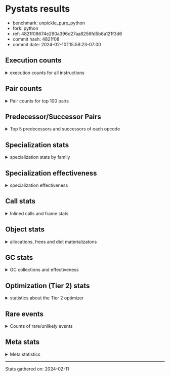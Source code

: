 
# Pystats results

- benchmark: unpickle_pure_python
- fork: python
- ref: 4821f08674e290a396d27aa8256fd5b8a121f3d6
- commit hash: 4821f08
- commit date: 2024-02-10T15:59:23-07:00

## Execution counts

<details>
<summary> execution counts for all instructions </summary>

|Name | Count | Self | Cumulative | Miss ratio | 
|---|---:|---:|---:|---:|
| LOAD_FAST | 584,995,120 | 25.2% | 25.2% |  |
| LOAD_ATTR_INSTANCE_VALUE | 172,424,940 | 7.4% | 32.7% |  |
| LOAD_CONST | 124,461,600 | 5.4% | 38.0% |  |
| STORE_FAST | 110,959,280 | 4.8% | 42.8% |  |
| POP_JUMP_IF_TRUE | 105,155,680 | 4.5% | 47.4% |  |
| POP_JUMP_IF_FALSE | 104,070,400 | 4.5% | 51.9% |  |
| LOAD_GLOBAL_BUILTIN | 98,879,480 | 4.3% | 56.1% |  |
| RESUME_CHECK | 80,146,440 | 3.5% | 59.6% |  |
| TO_BOOL | 77,947,040 | 3.4% | 62.9% |  |
| CALL_LEN | 61,420,540 | 2.6% | 65.6% |  |
| PUSH_NULL | 54,420,480 | 2.3% | 67.9% |  |
| RETURN_VALUE | 52,595,020 | 2.3% | 70.2% |  |
| CALL_METHOD_DESCRIPTOR_FAST | 51,806,300 | 2.2% | 72.4% |  |
| CALL_BOUND_METHOD_EXACT_ARGS | 51,753,080 | 2.2% | 74.7% |  |
| COMPARE_OP_INT | 51,645,620 | 2.2% | 76.9% | 0.0% |
| BINARY_SUBSCR | 51,420,420 | 2.2% | 79.1% |  |
| TO_BOOL_ALWAYS_TRUE | 51,174,000 | 2.2% | 81.3% | 1.1% |
| LOAD_ATTR_METHOD_LAZY_DICT | 51,164,200 | 2.2% | 83.5% |  |
| POP_TOP | 42,776,980 | 1.8% | 85.4% |  |
| LOAD_FAST_LOAD_FAST | 41,918,560 | 1.8% | 87.2% |  |
| JUMP_BACKWARD | 33,508,320 | 1.4% | 88.6% |  |
| BINARY_SUBSCR_DICT | 30,361,600 | 1.3% | 89.9% |  |
| LOAD_GLOBAL_MODULE | 29,750,540 | 1.3% | 91.2% |  |
| CALL_PY_EXACT_ARGS | 28,060,660 | 1.2% | 92.4% | 62.6% |
| RETURN_CONST | 27,399,200 | 1.2% | 93.6% |  |
| TO_BOOL_BOOL | 27,185,780 | 1.2% | 94.8% |  |
| CALL_ISINSTANCE | 26,982,760 | 1.2% | 96.0% |  |
| STORE_SUBSCR_DICT | 16,860,500 | 0.7% | 96.7% |  |
| CALL_BUILTIN_O | 15,621,360 | 0.7% | 97.4% |  |
| BINARY_SUBSCR_LIST_INT | 13,516,900 | 0.6% | 97.9% |  |
| CALL | 10,279,420 | 0.4% | 98.4% |  |
| FOR_ITER_RANGE | 6,965,800 | 0.3% | 98.7% |  |
| BINARY_OP_ADD_INT | 6,758,440 | 0.3% | 99.0% |  |
| STORE_ATTR_INSTANCE_VALUE | 4,662,000 | 0.2% | 99.2% |  |
| NOP | 3,994,720 | 0.2% | 99.3% |  |
| CALL_BUILTIN_FAST | 2,450,120 | 0.1% | 99.5% |  |
| LOAD_ATTR | 2,008,880 | 0.1% | 99.5% |  |
| BINARY_SUBSCR_TUPLE_INT | 1,285,440 | 0.1% | 99.6% |  |
| LOAD_ATTR_METHOD_NO_DICT | 1,133,620 | 0.0% | 99.6% |  |
| BUILD_LIST | 870,480 | 0.0% | 99.7% |  |
| LOAD_ATTR_METHOD_WITH_VALUES | 803,880 | 0.0% | 99.7% |  |
| TO_BOOL_NONE | 779,460 | 0.0% | 99.8% | 72.9% |
| LOAD_ATTR_MODULE | 564,240 | 0.0% | 99.8% |  |
| INTERPRETER_EXIT | 461,140 | 0.0% | 99.8% |  |
| BUILD_MAP | 358,720 | 0.0% | 99.8% |  |
| CALL_LIST_APPEND | 358,380 | 0.0% | 99.8% |  |
| SWAP | 309,520 | 0.0% | 99.8% |  |
| GET_ITER | 259,440 | 0.0% | 99.9% |  |
| CALL_KW | 256,640 | 0.0% | 99.9% |  |
| POP_JUMP_IF_NONE | 221,760 | 0.0% | 99.9% |  |
| CALL_BUILTIN_CLASS | 205,580 | 0.0% | 99.9% |  |
| LOAD_ATTR_NONDESCRIPTOR_WITH_VALUES | 198,240 | 0.0% | 99.9% |  |
| BUILD_TUPLE | 169,600 | 0.0% | 99.9% |  |
| COMPARE_OP | 159,900 | 0.0% | 99.9% |  |
| COPY | 156,160 | 0.0% | 99.9% |  |
| STORE_ATTR | 155,420 | 0.0% | 99.9% |  |
| CHECK_EXC_MATCH | 153,600 | 0.0% | 99.9% |  |
| POP_EXCEPT | 153,600 | 0.0% | 99.9% |  |
| PUSH_EXC_INFO | 153,600 | 0.0% | 99.9% |  |
| DELETE_FAST | 153,600 | 0.0% | 99.9% |  |
| RAISE_VARARGS | 153,600 | 0.0% | 100.0% |  |
| UNPACK_SEQUENCE_TUPLE | 153,580 | 0.0% | 100.0% |  |
| IS_OP | 140,720 | 0.0% | 100.0% |  |
| CALL_TYPE_1 | 121,400 | 0.0% | 100.0% |  |
| FOR_ITER_LIST | 116,020 | 0.0% | 100.0% |  |
| STORE_SUBSCR | 102,920 | 0.0% | 100.0% |  |
| CALL_METHOD_DESCRIPTOR_FAST_WITH_KEYWORDS | 66,040 | 0.0% | 100.0% |  |
| CALL_FUNCTION_EX | 51,440 | 0.0% | 100.0% |  |
| COMPARE_OP_STR | 51,380 | 0.0% | 100.0% |  |
| LOAD_FAST_CHECK | 51,280 | 0.0% | 100.0% |  |
| STORE_SLICE | 51,200 | 0.0% | 100.0% |  |
| CALL_METHOD_DESCRIPTOR_O | 41,480 | 0.0% | 100.0% |  |
| BINARY_OP | 39,940 | 0.0% | 100.0% |  |
| CALL_METHOD_DESCRIPTOR_NOARGS | 25,340 | 0.0% | 100.0% |  |
| CALL_PY_WITH_DEFAULTS | 24,700 | 0.0% | 100.0% |  |
| JUMP_FORWARD | 18,080 | 0.0% | 100.0% |  |
| CONTAINS_OP | 16,000 | 0.0% | 100.0% |  |
| TO_BOOL_INT | 15,740 | 0.0% | 100.0% |  |
| EXTENDED_ARG | 14,800 | 0.0% | 100.0% |  |
| STORE_FAST_STORE_FAST | 10,640 | 0.0% | 100.0% |  |
| FOR_ITER_TUPLE | 10,600 | 0.0% | 100.0% |  |
| UNPACK_SEQUENCE_TWO_TUPLE | 10,600 | 0.0% | 100.0% |  |
| LOAD_GLOBAL | 5,240 | 0.0% | 100.0% |  |
| RESUME | 1,160 | 0.0% | 100.0% |  |
| POP_JUMP_IF_NOT_NONE | 400 | 0.0% | 100.0% |  |
| FOR_ITER | 280 | 0.0% | 100.0% |  |
| LOAD_DEREF | 240 | 0.0% | 100.0% |  |
| EXIT_INIT_CHECK | 220 | 0.0% | 100.0% |  |
| CALL_ALLOC_AND_ENTER_INIT | 220 | 0.0% | 100.0% |  |
| LOAD_ATTR_WITH_HINT | 180 | 0.0% | 100.0% |  |
| UNPACK_SEQUENCE | 120 | 0.0% | 100.0% |  |
| CALL_INTRINSIC_1 | 80 | 0.0% | 100.0% |  |
| COPY_FREE_VARS | 80 | 0.0% | 100.0% |  |
| LIST_EXTEND | 80 | 0.0% | 100.0% |  |
| BINARY_OP_SUBTRACT_FLOAT | 60 | 0.0% | 100.0% |  |


</details>

## Pair counts

<details>
<summary> Pair counts for top 100 pairs </summary>

|Pair | Count | Self | Cumulative | 
|---|---:|---:|---:|
| LOAD_FAST LOAD_ATTR_INSTANCE_VALUE | 172,422,680 | 7.4% | 7.4% |
| POP_JUMP_IF_FALSE LOAD_FAST | 103,163,120 | 4.5% | 11.9% |
| STORE_FAST LOAD_FAST | 99,402,800 | 4.3% | 16.2% |
| LOAD_GLOBAL_BUILTIN LOAD_FAST | 98,277,600 | 4.2% | 20.4% |
| RESUME_CHECK LOAD_FAST | 79,250,820 | 3.4% | 23.8% |
| POP_JUMP_IF_TRUE LOAD_GLOBAL_BUILTIN | 77,942,680 | 3.4% | 27.2% |
| TO_BOOL POP_JUMP_IF_TRUE | 77,926,740 | 3.4% | 30.6% |
| LOAD_FAST TO_BOOL | 77,926,640 | 3.4% | 33.9% |
| LOAD_FAST CALL_LEN | 61,404,560 | 2.6% | 36.6% |
| CALL_BOUND_METHOD_EXACT_ARGS RESUME_CHECK | 51,753,080 | 2.2% | 38.8% |
| COMPARE_OP_INT POP_JUMP_IF_FALSE | 51,466,780 | 2.2% | 41.0% |
| LOAD_FAST RETURN_VALUE | 51,456,400 | 2.2% | 43.2% |
| CALL_METHOD_DESCRIPTOR_FAST STORE_FAST | 51,447,920 | 2.2% | 45.5% |
| LOAD_CONST BINARY_SUBSCR | 51,404,960 | 2.2% | 47.7% |
| TO_BOOL_ALWAYS_TRUE POP_JUMP_IF_FALSE | 51,163,300 | 2.2% | 49.9% |
| LOAD_ATTR_INSTANCE_VALUE TO_BOOL_ALWAYS_TRUE | 51,163,220 | 2.2% | 52.1% |
| LOAD_ATTR_INSTANCE_VALUE LOAD_ATTR_METHOD_LAZY_DICT | 51,139,160 | 2.2% | 54.3% |
| LOAD_ATTR_METHOD_LAZY_DICT LOAD_FAST | 51,139,000 | 2.2% | 56.5% |
| LOAD_FAST CALL_METHOD_DESCRIPTOR_FAST | 51,116,400 | 2.2% | 58.7% |
| CALL_LEN LOAD_FAST | 51,097,800 | 2.2% | 60.9% |
| LOAD_FAST COMPARE_OP_INT | 51,097,560 | 2.2% | 63.1% |
| LOAD_CONST CALL_BOUND_METHOD_EXACT_ARGS | 42,137,240 | 1.8% | 64.9% |
| LOAD_FAST_LOAD_FAST LOAD_CONST | 33,740,800 | 1.5% | 66.4% |
| CALL_PY_EXACT_ARGS RESUME_CHECK | 27,728,580 | 1.2% | 67.6% |
| PUSH_NULL LOAD_FAST | 27,518,880 | 1.2% | 68.8% |
| RETURN_VALUE STORE_FAST | 27,238,800 | 1.2% | 70.0% |
| LOAD_FAST PUSH_NULL | 27,231,760 | 1.2% | 71.1% |
| LOAD_FAST CALL_PY_EXACT_ARGS | 27,140,560 | 1.2% | 72.3% |
| LOAD_FAST LOAD_GLOBAL_MODULE | 27,001,480 | 1.2% | 73.5% |
| TO_BOOL_BOOL POP_JUMP_IF_TRUE | 26,983,500 | 1.2% | 74.6% |
| CALL_ISINSTANCE TO_BOOL_BOOL | 26,982,640 | 1.2% | 75.8% |
| POP_JUMP_IF_TRUE LOAD_FAST_LOAD_FAST | 26,982,400 | 1.2% | 77.0% |
| RETURN_CONST POP_TOP | 26,913,440 | 1.2% | 78.1% |
| PUSH_NULL LOAD_CONST | 26,880,000 | 1.2% | 79.3% |
| LOAD_GLOBAL_MODULE CALL_ISINSTANCE | 26,828,960 | 1.2% | 80.4% |
| BINARY_SUBSCR BINARY_SUBSCR_DICT | 26,828,840 | 1.2% | 81.6% |
| BINARY_SUBSCR_DICT PUSH_NULL | 26,828,780 | 1.2% | 82.7% |
| POP_TOP JUMP_BACKWARD | 26,696,080 | 1.2% | 83.9% |
| JUMP_BACKWARD LOAD_FAST | 26,675,200 | 1.2% | 85.0% |
| LOAD_ATTR_INSTANCE_VALUE LOAD_CONST | 26,143,100 | 1.1% | 86.2% |
| RETURN_VALUE LOAD_CONST | 23,449,600 | 1.0% | 87.2% |
| LOAD_ATTR_INSTANCE_VALUE LOAD_FAST | 18,299,560 | 0.8% | 88.0% |
| POP_TOP RETURN_CONST | 15,761,760 | 0.7% | 88.7% |
| CALL_BUILTIN_O POP_TOP | 15,565,040 | 0.7% | 89.3% |
| BINARY_SUBSCR STORE_FAST | 13,619,240 | 0.6% | 89.9% |
| LOAD_ATTR_INSTANCE_VALUE STORE_FAST | 10,675,120 | 0.5% | 90.4% |
| LOAD_FAST LOAD_GLOBAL_BUILTIN | 10,259,040 | 0.4% | 90.8% |
| BINARY_SUBSCR LOAD_FAST | 10,137,620 | 0.4% | 91.3% |
| STORE_SUBSCR_DICT RETURN_CONST | 10,102,120 | 0.4% | 91.7% |
| CALL_LEN STORE_SUBSCR_DICT | 10,086,360 | 0.4% | 92.1% |
| LOAD_CONST LOAD_CONST | 9,692,320 | 0.4% | 92.5% |
| LOAD_FAST CALL_BOUND_METHOD_EXACT_ARGS | 9,574,280 | 0.4% | 93.0% |
| LOAD_ATTR_INSTANCE_VALUE LOAD_GLOBAL_BUILTIN | 9,487,680 | 0.4% | 93.4% |
| LOAD_CONST CALL | 9,472,800 | 0.4% | 93.8% |
| CALL CALL_BUILTIN_O | 9,472,360 | 0.4% | 94.2% |
| LOAD_FAST_LOAD_FAST LOAD_FAST | 6,912,320 | 0.3% | 94.5% |
| JUMP_BACKWARD FOR_ITER_RANGE | 6,760,920 | 0.3% | 94.8% |
| FOR_ITER_RANGE STORE_FAST | 6,760,920 | 0.3% | 95.1% |
| STORE_FAST LOAD_FAST_LOAD_FAST | 6,758,560 | 0.3% | 95.4% |
| LOAD_FAST BINARY_SUBSCR_LIST_INT | 6,758,480 | 0.3% | 95.6% |
| LOAD_CONST BINARY_OP_ADD_INT | 6,758,400 | 0.3% | 95.9% |
| BINARY_SUBSCR_LIST_INT LOAD_FAST_LOAD_FAST | 6,758,380 | 0.3% | 96.2% |
| STORE_SUBSCR_DICT JUMP_BACKWARD | 6,758,380 | 0.3% | 96.5% |
| BINARY_OP_ADD_INT BINARY_SUBSCR_LIST_INT | 6,758,360 | 0.3% | 96.8% |
| BINARY_SUBSCR_LIST_INT STORE_SUBSCR_DICT | 6,758,360 | 0.3% | 97.1% |
| NOP LOAD_FAST | 3,840,400 | 0.2% | 97.3% |
| STORE_FAST NOP | 3,789,440 | 0.2% | 97.4% |
| LOAD_FAST STORE_ATTR_INSTANCE_VALUE | 3,739,440 | 0.2% | 97.6% |
| LOAD_FAST BINARY_SUBSCR_DICT | 3,532,760 | 0.2% | 97.7% |
| BINARY_SUBSCR_DICT CALL_BUILTIN_O | 3,481,560 | 0.2% | 97.9% |
| LOAD_CONST LOAD_FAST | 2,177,200 | 0.1% | 98.0% |
| STORE_ATTR_INSTANCE_VALUE LOAD_FAST | 2,151,080 | 0.1% | 98.1% |
| LOAD_ATTR LOAD_FAST | 1,691,120 | 0.1% | 98.2% |
| LOAD_GLOBAL_MODULE LOAD_CONST | 1,406,120 | 0.1% | 98.2% |
| RETURN_VALUE CALL_BUILTIN_FAST | 1,382,320 | 0.1% | 98.3% |
| LOAD_ATTR_INSTANCE_VALUE LOAD_ATTR | 1,331,780 | 0.1% | 98.3% |
| LOAD_ATTR_INSTANCE_VALUE LOAD_GLOBAL_MODULE | 1,298,720 | 0.1% | 98.4% |
| LOAD_CONST BINARY_SUBSCR_TUPLE_INT | 1,285,360 | 0.1% | 98.4% |
| CALL_BUILTIN_FAST LOAD_CONST | 1,228,780 | 0.1% | 98.5% |
| BINARY_SUBSCR_TUPLE_INT CALL_BUILTIN_O | 1,228,760 | 0.1% | 98.6% |
| LOAD_ATTR_INSTANCE_VALUE LOAD_ATTR_METHOD_NO_DICT | 996,880 | 0.0% | 98.6% |
| STORE_ATTR_INSTANCE_VALUE RETURN_CONST | 973,800 | 0.0% | 98.6% |
| LOAD_FAST_LOAD_FAST STORE_ATTR_INSTANCE_VALUE | 921,760 | 0.0% | 98.7% |
| LOAD_FAST CALL_BUILTIN_FAST | 791,600 | 0.0% | 98.7% |
| TO_BOOL_NONE POP_JUMP_IF_FALSE | 768,740 | 0.0% | 98.7% |
| LOAD_ATTR_INSTANCE_VALUE TO_BOOL_NONE | 768,660 | 0.0% | 98.8% |
| BUILD_LIST LOAD_FAST | 716,800 | 0.0% | 98.8% |
| BINARY_SUBSCR CALL_BUILTIN_O | 716,760 | 0.0% | 98.8% |
| LOAD_ATTR_METHOD_NO_DICT CALL_METHOD_DESCRIPTOR_FAST | 665,400 | 0.0% | 98.9% |
| LOAD_FAST LOAD_ATTR | 621,680 | 0.0% | 98.9% |
| CALL_BUILTIN_FAST RETURN_VALUE | 614,380 | 0.0% | 98.9% |
| STORE_ATTR_INSTANCE_VALUE LOAD_FAST_LOAD_FAST | 614,320 | 0.0% | 98.9% |
| LOAD_GLOBAL_MODULE LOAD_ATTR_MODULE | 563,760 | 0.0% | 99.0% |
| POP_JUMP_IF_FALSE LOAD_GLOBAL_MODULE | 533,240 | 0.0% | 99.0% |
| LOAD_FAST LOAD_CONST | 516,720 | 0.0% | 99.0% |
| LOAD_ATTR_METHOD_WITH_VALUES CALL_PY_EXACT_ARGS | 512,280 | 0.0% | 99.0% |
| LOAD_FAST CALL | 487,200 | 0.0% | 99.1% |
| LOAD_FAST LOAD_ATTR_METHOD_WITH_VALUES | 471,360 | 0.0% | 99.1% |
| STORE_ATTR_INSTANCE_VALUE LOAD_CONST | 461,180 | 0.0% | 99.1% |
| RETURN_CONST INTERPRETER_EXIT | 461,140 | 0.0% | 99.1% |


</details>

## Predecessor/Successor Pairs

<details>
<summary> Top 5 predecessors and successors of each opcode </summary>

### STORE_SLICE

<details>
<summary> Successors and predecessors for STORE_SLICE </summary>

|Predecessors | Count | Percentage | 
|---|---:|---:|
| LOAD_CONST | 51,200 | 100.0% |

|Successors | Count | Percentage | 
|---|---:|---:|
| RETURN_CONST | 51,200 | 100.0% |


</details>

### CACHE

<details>
<summary> Successors and predecessors for CACHE </summary>

|Successors | Count | Percentage | 
|---|---:|---:|
| RESUME_CHECK | 461,020 | 100.0% |
| RESUME | 120 | 0.0% |


</details>

### BINARY_SUBSCR

<details>
<summary> Successors and predecessors for BINARY_SUBSCR </summary>

|Predecessors | Count | Percentage | 
|---|---:|---:|
| LOAD_CONST | 51,404,960 | 100.0% |
| BINARY_SUBSCR | 15,220 | 0.0% |
| LOAD_FAST | 200 | 0.0% |
| BINARY_OP | 20 | 0.0% |
| BINARY_OP_ADD_INT | 20 | 0.0% |

|Successors | Count | Percentage | 
|---|---:|---:|
| BINARY_SUBSCR_DICT | 26,828,840 | 52.2% |
| STORE_FAST | 13,619,240 | 26.5% |
| LOAD_FAST | 10,137,620 | 19.7% |
| CALL_BUILTIN_O | 716,760 | 1.4% |
| BUILD_TUPLE | 102,400 | 0.2% |


</details>

### CHECK_EXC_MATCH

<details>
<summary> Successors and predecessors for CHECK_EXC_MATCH </summary>

|Predecessors | Count | Percentage | 
|---|---:|---:|
| LOAD_GLOBAL_MODULE | 153,580 | 100.0% |
| LOAD_GLOBAL | 20 | 0.0% |

|Successors | Count | Percentage | 
|---|---:|---:|
| POP_JUMP_IF_FALSE | 153,600 | 100.0% |


</details>

### EXIT_INIT_CHECK

<details>
<summary> Successors and predecessors for EXIT_INIT_CHECK </summary>

|Predecessors | Count | Percentage | 
|---|---:|---:|
| RETURN_CONST | 220 | 100.0% |

|Successors | Count | Percentage | 
|---|---:|---:|
| RETURN_VALUE | 220 | 100.0% |


</details>

### GET_ITER

<details>
<summary> Successors and predecessors for GET_ITER </summary>

|Predecessors | Count | Percentage | 
|---|---:|---:|
| CALL_BUILTIN_CLASS | 204,780 | 78.9% |
| CALL_METHOD_DESCRIPTOR_FAST_WITH_KEYWORDS | 51,260 | 19.8% |
| LOAD_FAST | 3,360 | 1.3% |
| CALL | 40 | 0.0% |

|Successors | Count | Percentage | 
|---|---:|---:|
| FOR_ITER_RANGE | 204,840 | 79.0% |
| FOR_ITER_LIST | 51,780 | 20.0% |
| FOR_ITER_TUPLE | 2,680 | 1.0% |
| FOR_ITER | 140 | 0.1% |


</details>

### INTERPRETER_EXIT

<details>
<summary> Successors and predecessors for INTERPRETER_EXIT </summary>

|Predecessors | Count | Percentage | 
|---|---:|---:|
| RETURN_CONST | 461,140 | 100.0% |


</details>

### NOP

<details>
<summary> Successors and predecessors for NOP </summary>

|Predecessors | Count | Percentage | 
|---|---:|---:|
| STORE_FAST | 3,789,440 | 94.9% |
| NOP | 153,600 | 3.8% |
| POP_JUMP_IF_FALSE | 51,360 | 1.3% |
| STORE_ATTR_INSTANCE_VALUE | 220 | 0.0% |
| POP_TOP | 80 | 0.0% |

|Successors | Count | Percentage | 
|---|---:|---:|
| LOAD_FAST | 3,840,400 | 96.1% |
| NOP | 153,600 | 3.8% |
| LOAD_GLOBAL_BUILTIN | 520 | 0.0% |
| LOAD_GLOBAL | 120 | 0.0% |
| LOAD_DEREF | 80 | 0.0% |


</details>

### POP_EXCEPT

<details>
<summary> Successors and predecessors for POP_EXCEPT </summary>

|Predecessors | Count | Percentage | 
|---|---:|---:|
| SWAP | 153,600 | 100.0% |

|Successors | Count | Percentage | 
|---|---:|---:|
| LOAD_CONST | 153,600 | 100.0% |


</details>

### POP_TOP

<details>
<summary> Successors and predecessors for POP_TOP </summary>

|Predecessors | Count | Percentage | 
|---|---:|---:|
| RETURN_CONST | 26,913,440 | 62.9% |
| CALL_BUILTIN_O | 15,565,040 | 36.4% |
| RETURN_VALUE | 195,360 | 0.5% |
| CALL_KW | 51,280 | 0.1% |
| CALL_BUILTIN_FAST | 51,180 | 0.1% |

|Successors | Count | Percentage | 
|---|---:|---:|
| JUMP_BACKWARD | 26,696,080 | 62.4% |
| RETURN_CONST | 15,761,760 | 36.8% |
| LOAD_FAST | 286,640 | 0.7% |
| LOAD_FAST_LOAD_FAST | 15,760 | 0.0% |
| EXTENDED_ARG | 14,800 | 0.0% |


</details>

### PUSH_EXC_INFO

<details>
<summary> Successors and predecessors for PUSH_EXC_INFO </summary>

|Predecessors | Count | Percentage | 
|---|---:|---:|
| RAISE_VARARGS | 153,600 | 100.0% |

|Successors | Count | Percentage | 
|---|---:|---:|
| LOAD_GLOBAL_MODULE | 153,560 | 100.0% |
| LOAD_GLOBAL | 40 | 0.0% |


</details>

### PUSH_NULL

<details>
<summary> Successors and predecessors for PUSH_NULL </summary>

|Predecessors | Count | Percentage | 
|---|---:|---:|
| LOAD_FAST | 27,231,760 | 50.0% |
| BINARY_SUBSCR_DICT | 26,828,780 | 49.3% |
| LOAD_ATTR_MODULE | 359,360 | 0.7% |
| LOAD_ATTR | 400 | 0.0% |
| LOAD_DEREF | 160 | 0.0% |

|Successors | Count | Percentage | 
|---|---:|---:|
| LOAD_FAST | 27,518,880 | 50.6% |
| LOAD_CONST | 26,880,000 | 49.4% |
| LOAD_FAST_LOAD_FAST | 18,880 | 0.0% |
| LOAD_GLOBAL_MODULE | 1,360 | 0.0% |
| CALL | 960 | 0.0% |


</details>

### RETURN_VALUE

<details>
<summary> Successors and predecessors for RETURN_VALUE </summary>

|Predecessors | Count | Percentage | 
|---|---:|---:|
| LOAD_FAST | 51,456,400 | 97.8% |
| CALL_BUILTIN_FAST | 614,380 | 1.2% |
| RETURN_VALUE | 153,680 | 0.3% |
| DELETE_FAST | 153,600 | 0.3% |
| BUILD_TUPLE | 51,280 | 0.1% |

|Successors | Count | Percentage | 
|---|---:|---:|
| STORE_FAST | 27,238,800 | 51.8% |
| LOAD_CONST | 23,449,600 | 44.6% |
| CALL_BUILTIN_FAST | 1,382,320 | 2.6% |
| POP_TOP | 195,360 | 0.4% |
| RETURN_VALUE | 153,680 | 0.3% |


</details>

### STORE_SUBSCR

<details>
<summary> Successors and predecessors for STORE_SUBSCR </summary>

|Predecessors | Count | Percentage | 
|---|---:|---:|
| LOAD_CONST | 102,400 | 99.5% |
| STORE_SUBSCR | 400 | 0.4% |
| CALL | 40 | 0.0% |
| BINARY_SUBSCR | 20 | 0.0% |
| BINARY_SUBSCR_LIST_INT | 20 | 0.0% |

|Successors | Count | Percentage | 
|---|---:|---:|
| RETURN_CONST | 102,440 | 99.5% |
| STORE_SUBSCR | 400 | 0.4% |
| STORE_SUBSCR_DICT | 60 | 0.1% |
| JUMP_BACKWARD | 20 | 0.0% |


</details>

### TO_BOOL

<details>
<summary> Successors and predecessors for TO_BOOL </summary>

|Predecessors | Count | Percentage | 
|---|---:|---:|
| LOAD_FAST | 77,926,640 | 100.0% |
| TO_BOOL | 19,440 | 0.0% |
| LOAD_ATTR | 260 | 0.0% |
| LOAD_ATTR_INSTANCE_VALUE | 260 | 0.0% |
| CALL | 200 | 0.0% |

|Successors | Count | Percentage | 
|---|---:|---:|
| POP_JUMP_IF_TRUE | 77,926,740 | 100.0% |
| TO_BOOL | 19,440 | 0.0% |
| TO_BOOL_BOOL | 380 | 0.0% |
| POP_JUMP_IF_FALSE | 340 | 0.0% |
| TO_BOOL_ALWAYS_TRUE | 60 | 0.0% |


</details>

### BINARY_OP

<details>
<summary> Successors and predecessors for BINARY_OP </summary>

|Predecessors | Count | Percentage | 
|---|---:|---:|
| CALL_BUILTIN_FAST | 23,760 | 59.5% |
| LOAD_FAST | 15,000 | 37.6% |
| BINARY_OP | 860 | 2.2% |
| CALL | 160 | 0.4% |
| LOAD_CONST | 160 | 0.4% |

|Successors | Count | Percentage | 
|---|---:|---:|
| CALL_BOUND_METHOD_EXACT_ARGS | 18,000 | 45.1% |
| LOAD_FAST | 14,960 | 37.5% |
| RETURN_VALUE | 5,460 | 13.7% |
| BINARY_OP | 860 | 2.2% |
| CALL | 280 | 0.7% |


</details>

### BUILD_LIST

<details>
<summary> Successors and predecessors for BUILD_LIST </summary>

|Predecessors | Count | Percentage | 
|---|---:|---:|
| CALL_LIST_APPEND | 358,380 | 41.2% |
| STORE_ATTR_INSTANCE_VALUE | 307,160 | 35.3% |
| LOAD_ATTR_INSTANCE_VALUE | 153,580 | 17.6% |
| BUILD_TUPLE | 51,200 | 5.9% |
| LOAD_FAST | 80 | 0.0% |

|Successors | Count | Percentage | 
|---|---:|---:|
| LOAD_FAST | 716,800 | 82.3% |
| CALL_BUILTIN_O | 153,560 | 17.6% |
| LOAD_DEREF | 80 | 0.0% |
| CALL | 40 | 0.0% |


</details>

### BUILD_MAP

<details>
<summary> Successors and predecessors for BUILD_MAP </summary>

|Predecessors | Count | Percentage | 
|---|---:|---:|
| LOAD_ATTR_INSTANCE_VALUE | 204,780 | 57.1% |
| STORE_ATTR_INSTANCE_VALUE | 153,800 | 42.9% |
| LOAD_FAST | 80 | 0.0% |
| STORE_ATTR | 40 | 0.0% |
| LOAD_ATTR | 20 | 0.0% |

|Successors | Count | Percentage | 
|---|---:|---:|
| CALL_BUILTIN_O | 204,760 | 57.1% |
| LOAD_FAST | 153,840 | 42.9% |
| CALL_FUNCTION_EX | 80 | 0.0% |
| CALL | 40 | 0.0% |


</details>

### BUILD_TUPLE

<details>
<summary> Successors and predecessors for BUILD_TUPLE </summary>

|Predecessors | Count | Percentage | 
|---|---:|---:|
| BINARY_SUBSCR | 102,400 | 60.4% |
| LOAD_FAST_CHECK | 51,280 | 30.2% |
| LOAD_FAST_LOAD_FAST | 15,840 | 9.3% |
| LOAD_FAST | 80 | 0.0% |

|Successors | Count | Percentage | 
|---|---:|---:|
| LOAD_FAST | 66,960 | 39.5% |
| RETURN_VALUE | 51,280 | 30.2% |
| BUILD_LIST | 51,200 | 30.2% |
| STORE_FAST | 80 | 0.0% |
| CALL | 40 | 0.0% |


</details>

### CALL

<details>
<summary> Successors and predecessors for CALL </summary>

|Predecessors | Count | Percentage | 
|---|---:|---:|
| LOAD_CONST | 9,472,800 | 92.2% |
| LOAD_FAST | 487,200 | 4.7% |
| LOAD_ATTR_INSTANCE_VALUE | 153,680 | 1.5% |
| CALL_BUILTIN_FAST | 153,580 | 1.5% |
| CALL | 7,380 | 0.1% |

|Successors | Count | Percentage | 
|---|---:|---:|
| CALL_BUILTIN_O | 9,472,360 | 92.1% |
| LOAD_FAST | 307,940 | 3.0% |
| RESUME_CHECK | 178,480 | 1.7% |
| STORE_FAST | 154,800 | 1.5% |
| RAISE_VARARGS | 153,600 | 1.5% |


</details>

### CALL_FUNCTION_EX

<details>
<summary> Successors and predecessors for CALL_FUNCTION_EX </summary>

|Predecessors | Count | Percentage | 
|---|---:|---:|
| LOAD_FAST | 51,280 | 99.7% |
| BUILD_MAP | 80 | 0.2% |
| CALL_INTRINSIC_1 | 80 | 0.2% |

|Successors | Count | Percentage | 
|---|---:|---:|
| LOAD_FAST | 51,200 | 99.5% |
| POP_TOP | 80 | 0.2% |
| COPY_FREE_VARS | 80 | 0.2% |
| RESUME_CHECK | 60 | 0.1% |
| RESUME | 20 | 0.0% |


</details>

### CALL_INTRINSIC_1

<details>
<summary> Successors and predecessors for CALL_INTRINSIC_1 </summary>

|Predecessors | Count | Percentage | 
|---|---:|---:|
| LIST_EXTEND | 80 | 100.0% |

|Successors | Count | Percentage | 
|---|---:|---:|
| CALL_FUNCTION_EX | 80 | 100.0% |


</details>

### CALL_KW

<details>
<summary> Successors and predecessors for CALL_KW </summary>

|Predecessors | Count | Percentage | 
|---|---:|---:|
| LOAD_CONST | 256,640 | 100.0% |

|Successors | Count | Percentage | 
|---|---:|---:|
| LOAD_ATTR_METHOD_WITH_VALUES | 153,760 | 59.9% |
| POP_TOP | 51,280 | 20.0% |
| RETURN_VALUE | 51,200 | 20.0% |
| RESUME_CHECK | 240 | 0.1% |
| LOAD_ATTR | 80 | 0.0% |


</details>

### COMPARE_OP

<details>
<summary> Successors and predecessors for COMPARE_OP </summary>

|Predecessors | Count | Percentage | 
|---|---:|---:|
| LOAD_ATTR_MODULE | 153,580 | 96.0% |
| LOAD_CONST | 3,440 | 2.2% |
| COPY | 2,120 | 1.3% |
| COMPARE_OP | 460 | 0.3% |
| LOAD_ATTR | 100 | 0.1% |

|Successors | Count | Percentage | 
|---|---:|---:|
| POP_JUMP_IF_FALSE | 158,480 | 99.1% |
| COMPARE_OP_INT | 780 | 0.5% |
| COMPARE_OP | 460 | 0.3% |
| POP_JUMP_IF_TRUE | 80 | 0.1% |
| COMPARE_OP_STR | 60 | 0.0% |


</details>

### CONTAINS_OP

<details>
<summary> Successors and predecessors for CONTAINS_OP </summary>

|Predecessors | Count | Percentage | 
|---|---:|---:|
| LOAD_ATTR_INSTANCE_VALUE | 15,800 | 98.8% |
| LOAD_FAST | 160 | 1.0% |
| LOAD_ATTR | 40 | 0.2% |

|Successors | Count | Percentage | 
|---|---:|---:|
| POP_JUMP_IF_TRUE | 15,760 | 98.5% |
| POP_JUMP_IF_FALSE | 240 | 1.5% |


</details>

### COPY

<details>
<summary> Successors and predecessors for COPY </summary>

|Predecessors | Count | Percentage | 
|---|---:|---:|
| SWAP | 155,920 | 99.8% |
| LOAD_FAST | 240 | 0.2% |

|Successors | Count | Percentage | 
|---|---:|---:|
| COMPARE_OP_INT | 153,800 | 98.5% |
| COMPARE_OP | 2,120 | 1.4% |
| TO_BOOL_BOOL | 200 | 0.1% |
| TO_BOOL | 40 | 0.0% |


</details>

### COPY_FREE_VARS

<details>
<summary> Successors and predecessors for COPY_FREE_VARS </summary>

|Predecessors | Count | Percentage | 
|---|---:|---:|
| CALL_FUNCTION_EX | 80 | 100.0% |

|Successors | Count | Percentage | 
|---|---:|---:|
| RESUME_CHECK | 60 | 75.0% |
| RESUME | 20 | 25.0% |


</details>

### DELETE_FAST

<details>
<summary> Successors and predecessors for DELETE_FAST </summary>

|Predecessors | Count | Percentage | 
|---|---:|---:|
| STORE_FAST | 153,600 | 100.0% |

|Successors | Count | Percentage | 
|---|---:|---:|
| RETURN_VALUE | 153,600 | 100.0% |


</details>

### EXTENDED_ARG

<details>
<summary> Successors and predecessors for EXTENDED_ARG </summary>

|Predecessors | Count | Percentage | 
|---|---:|---:|
| POP_TOP | 14,800 | 100.0% |

|Successors | Count | Percentage | 
|---|---:|---:|
| JUMP_FORWARD | 14,800 | 100.0% |


</details>

### FOR_ITER

<details>
<summary> Successors and predecessors for FOR_ITER </summary>

|Predecessors | Count | Percentage | 
|---|---:|---:|
| GET_ITER | 140 | 50.0% |
| JUMP_BACKWARD | 140 | 50.0% |

|Successors | Count | Percentage | 
|---|---:|---:|
| STORE_FAST | 120 | 42.9% |
| FOR_ITER_LIST | 60 | 21.4% |
| FOR_ITER_RANGE | 40 | 14.3% |
| FOR_ITER_TUPLE | 40 | 14.3% |
| UNPACK_SEQUENCE | 20 | 7.1% |


</details>

### IS_OP

<details>
<summary> Successors and predecessors for IS_OP </summary>

|Predecessors | Count | Percentage | 
|---|---:|---:|
| LOAD_GLOBAL_BUILTIN | 121,220 | 86.1% |
| LOAD_GLOBAL_MODULE | 18,980 | 13.5% |
| CALL_TYPE_1 | 180 | 0.1% |
| LOAD_FAST_LOAD_FAST | 160 | 0.1% |
| LOAD_GLOBAL | 120 | 0.1% |

|Successors | Count | Percentage | 
|---|---:|---:|
| POP_JUMP_IF_FALSE | 89,520 | 63.6% |
| POP_JUMP_IF_TRUE | 51,200 | 36.4% |


</details>

### JUMP_BACKWARD

<details>
<summary> Successors and predecessors for JUMP_BACKWARD </summary>

|Predecessors | Count | Percentage | 
|---|---:|---:|
| POP_TOP | 26,696,080 | 79.7% |
| STORE_SUBSCR_DICT | 6,758,380 | 20.2% |
| STORE_FAST | 51,280 | 0.2% |
| FOR_ITER_TUPLE | 2,560 | 0.0% |
| STORE_SUBSCR | 20 | 0.0% |

|Successors | Count | Percentage | 
|---|---:|---:|
| LOAD_FAST | 26,675,200 | 79.6% |
| FOR_ITER_RANGE | 6,760,920 | 20.2% |
| FOR_ITER_LIST | 64,180 | 0.2% |
| FOR_ITER_TUPLE | 7,880 | 0.0% |
| FOR_ITER | 140 | 0.0% |


</details>

### JUMP_FORWARD

<details>
<summary> Successors and predecessors for JUMP_FORWARD </summary>

|Predecessors | Count | Percentage | 
|---|---:|---:|
| EXTENDED_ARG | 14,800 | 81.9% |
| POP_JUMP_IF_FALSE | 1,920 | 10.6% |
| POP_TOP | 1,280 | 7.1% |
| STORE_FAST | 80 | 0.4% |

|Successors | Count | Percentage | 
|---|---:|---:|
| LOAD_FAST | 17,440 | 96.5% |
| LOAD_FAST_LOAD_FAST | 560 | 3.1% |
| LOAD_GLOBAL | 40 | 0.2% |
| LOAD_GLOBAL_BUILTIN | 40 | 0.2% |


</details>

### LIST_EXTEND

<details>
<summary> Successors and predecessors for LIST_EXTEND </summary>

|Predecessors | Count | Percentage | 
|---|---:|---:|
| LOAD_DEREF | 80 | 100.0% |

|Successors | Count | Percentage | 
|---|---:|---:|
| CALL_INTRINSIC_1 | 80 | 100.0% |


</details>

### LOAD_ATTR

<details>
<summary> Successors and predecessors for LOAD_ATTR </summary>

|Predecessors | Count | Percentage | 
|---|---:|---:|
| LOAD_ATTR_INSTANCE_VALUE | 1,331,780 | 66.3% |
| LOAD_FAST | 621,680 | 30.9% |
| LOAD_GLOBAL_BUILTIN | 51,180 | 2.5% |
| LOAD_ATTR | 3,360 | 0.2% |
| LOAD_GLOBAL_MODULE | 300 | 0.0% |

|Successors | Count | Percentage | 
|---|---:|---:|
| LOAD_FAST | 1,691,120 | 84.2% |
| STORE_FAST | 154,680 | 7.7% |
| SWAP | 153,600 | 7.6% |
| LOAD_ATTR | 3,360 | 0.2% |
| LOAD_ATTR_INSTANCE_VALUE | 2,260 | 0.1% |


</details>

### LOAD_CONST

<details>
<summary> Successors and predecessors for LOAD_CONST </summary>

|Predecessors | Count | Percentage | 
|---|---:|---:|
| LOAD_FAST_LOAD_FAST | 33,740,800 | 27.1% |
| PUSH_NULL | 26,880,000 | 21.6% |
| LOAD_ATTR_INSTANCE_VALUE | 26,143,100 | 21.0% |
| RETURN_VALUE | 23,449,600 | 18.8% |
| LOAD_CONST | 9,692,320 | 7.8% |

|Successors | Count | Percentage | 
|---|---:|---:|
| BINARY_SUBSCR | 51,404,960 | 41.3% |
| CALL_BOUND_METHOD_EXACT_ARGS | 42,137,240 | 33.9% |
| LOAD_CONST | 9,692,320 | 7.8% |
| CALL | 9,472,800 | 7.6% |
| BINARY_OP_ADD_INT | 6,758,400 | 5.4% |


</details>

### LOAD_DEREF

<details>
<summary> Successors and predecessors for LOAD_DEREF </summary>

|Predecessors | Count | Percentage | 
|---|---:|---:|
| NOP | 80 | 33.3% |
| BUILD_LIST | 80 | 33.3% |
| RESUME_CHECK | 60 | 25.0% |
| RESUME | 20 | 8.3% |

|Successors | Count | Percentage | 
|---|---:|---:|
| PUSH_NULL | 160 | 66.7% |
| LIST_EXTEND | 80 | 33.3% |


</details>

### LOAD_FAST

<details>
<summary> Successors and predecessors for LOAD_FAST </summary>

|Predecessors | Count | Percentage | 
|---|---:|---:|
| POP_JUMP_IF_FALSE | 103,163,120 | 17.6% |
| STORE_FAST | 99,402,800 | 17.0% |
| LOAD_GLOBAL_BUILTIN | 98,277,600 | 16.8% |
| RESUME_CHECK | 79,250,820 | 13.5% |
| LOAD_ATTR_METHOD_LAZY_DICT | 51,139,000 | 8.7% |

|Successors | Count | Percentage | 
|---|---:|---:|
| LOAD_ATTR_INSTANCE_VALUE | 172,422,680 | 29.5% |
| TO_BOOL | 77,926,640 | 13.3% |
| CALL_LEN | 61,404,560 | 10.5% |
| RETURN_VALUE | 51,456,400 | 8.8% |
| CALL_METHOD_DESCRIPTOR_FAST | 51,116,400 | 8.7% |


</details>

### LOAD_FAST_CHECK

<details>
<summary> Successors and predecessors for LOAD_FAST_CHECK </summary>

|Predecessors | Count | Percentage | 
|---|---:|---:|
| LOAD_FAST | 51,280 | 100.0% |

|Successors | Count | Percentage | 
|---|---:|---:|
| BUILD_TUPLE | 51,280 | 100.0% |


</details>

### LOAD_FAST_LOAD_FAST

<details>
<summary> Successors and predecessors for LOAD_FAST_LOAD_FAST </summary>

|Predecessors | Count | Percentage | 
|---|---:|---:|
| POP_JUMP_IF_TRUE | 26,982,400 | 64.4% |
| STORE_FAST | 6,758,560 | 16.1% |
| BINARY_SUBSCR_LIST_INT | 6,758,380 | 16.1% |
| STORE_ATTR_INSTANCE_VALUE | 614,320 | 1.5% |
| RESUME_CHECK | 307,380 | 0.7% |

|Successors | Count | Percentage | 
|---|---:|---:|
| LOAD_CONST | 33,740,800 | 80.5% |
| LOAD_FAST | 6,912,320 | 16.5% |
| STORE_ATTR_INSTANCE_VALUE | 921,760 | 2.2% |
| STORE_ATTR | 153,920 | 0.4% |
| CALL_BUILTIN_FAST | 102,400 | 0.2% |


</details>

### LOAD_GLOBAL

<details>
<summary> Successors and predecessors for LOAD_GLOBAL </summary>

|Predecessors | Count | Percentage | 
|---|---:|---:|
| LOAD_FAST | 680 | 13.0% |
| STORE_FAST | 680 | 13.0% |
| POP_JUMP_IF_FALSE | 640 | 12.2% |
| PUSH_NULL | 400 | 7.6% |
| POP_JUMP_IF_TRUE | 400 | 7.6% |

|Successors | Count | Percentage | 
|---|---:|---:|
| LOAD_GLOBAL_MODULE | 1,380 | 26.3% |
| LOAD_GLOBAL_BUILTIN | 1,240 | 23.7% |
| LOAD_FAST | 1,060 | 20.2% |
| CALL | 420 | 8.0% |
| LOAD_ATTR | 280 | 5.3% |


</details>

### POP_JUMP_IF_FALSE

<details>
<summary> Successors and predecessors for POP_JUMP_IF_FALSE </summary>

|Predecessors | Count | Percentage | 
|---|---:|---:|
| COMPARE_OP_INT | 51,466,780 | 49.5% |
| TO_BOOL_ALWAYS_TRUE | 51,163,300 | 49.2% |
| TO_BOOL_NONE | 768,740 | 0.7% |
| TO_BOOL_BOOL | 202,280 | 0.2% |
| COMPARE_OP | 158,480 | 0.2% |

|Successors | Count | Percentage | 
|---|---:|---:|
| LOAD_FAST | 103,163,120 | 99.1% |
| LOAD_GLOBAL_MODULE | 533,240 | 0.5% |
| STORE_FAST | 153,600 | 0.1% |
| LOAD_GLOBAL_BUILTIN | 137,080 | 0.1% |
| NOP | 51,360 | 0.0% |


</details>

### POP_JUMP_IF_NONE

<details>
<summary> Successors and predecessors for POP_JUMP_IF_NONE </summary>

|Predecessors | Count | Percentage | 
|---|---:|---:|
| LOAD_FAST | 221,760 | 100.0% |

|Successors | Count | Percentage | 
|---|---:|---:|
| LOAD_CONST | 153,600 | 69.3% |
| LOAD_FAST | 48,800 | 22.0% |
| LOAD_GLOBAL_BUILTIN | 18,920 | 8.5% |
| LOAD_FAST_LOAD_FAST | 240 | 0.1% |
| LOAD_GLOBAL | 120 | 0.1% |


</details>

### POP_JUMP_IF_NOT_NONE

<details>
<summary> Successors and predecessors for POP_JUMP_IF_NOT_NONE </summary>

|Predecessors | Count | Percentage | 
|---|---:|---:|
| LOAD_FAST | 400 | 100.0% |

|Successors | Count | Percentage | 
|---|---:|---:|
| LOAD_FAST | 240 | 60.0% |
| LOAD_GLOBAL | 80 | 20.0% |
| LOAD_GLOBAL_BUILTIN | 40 | 10.0% |
| LOAD_GLOBAL_MODULE | 40 | 10.0% |


</details>

### POP_JUMP_IF_TRUE

<details>
<summary> Successors and predecessors for POP_JUMP_IF_TRUE </summary>

|Predecessors | Count | Percentage | 
|---|---:|---:|
| TO_BOOL | 77,926,740 | 74.1% |
| TO_BOOL_BOOL | 26,983,500 | 25.7% |
| COMPARE_OP_INT | 178,400 | 0.2% |
| IS_OP | 51,200 | 0.0% |
| CONTAINS_OP | 15,760 | 0.0% |

|Successors | Count | Percentage | 
|---|---:|---:|
| LOAD_GLOBAL_BUILTIN | 77,942,680 | 74.1% |
| LOAD_FAST_LOAD_FAST | 26,982,400 | 25.7% |
| LOAD_GLOBAL_MODULE | 153,560 | 0.1% |
| LOAD_FAST | 76,640 | 0.1% |
| LOAD_GLOBAL | 400 | 0.0% |


</details>

### RAISE_VARARGS

<details>
<summary> Successors and predecessors for RAISE_VARARGS </summary>

|Predecessors | Count | Percentage | 
|---|---:|---:|
| CALL | 153,600 | 100.0% |

|Successors | Count | Percentage | 
|---|---:|---:|
| PUSH_EXC_INFO | 153,600 | 100.0% |


</details>

### RETURN_CONST

<details>
<summary> Successors and predecessors for RETURN_CONST </summary>

|Predecessors | Count | Percentage | 
|---|---:|---:|
| POP_TOP | 15,761,760 | 57.5% |
| STORE_SUBSCR_DICT | 10,102,120 | 36.9% |
| STORE_ATTR_INSTANCE_VALUE | 973,800 | 3.6% |
| FOR_ITER_RANGE | 204,800 | 0.7% |
| STORE_ATTR | 153,800 | 0.6% |

|Successors | Count | Percentage | 
|---|---:|---:|
| POP_TOP | 26,913,440 | 98.2% |
| INTERPRETER_EXIT | 461,140 | 1.7% |
| STORE_FAST | 24,320 | 0.1% |
| EXIT_INIT_CHECK | 220 | 0.0% |
| RETURN_VALUE | 80 | 0.0% |


</details>

### STORE_ATTR

<details>
<summary> Successors and predecessors for STORE_ATTR </summary>

|Predecessors | Count | Percentage | 
|---|---:|---:|
| LOAD_FAST_LOAD_FAST | 153,920 | 99.0% |
| LOAD_FAST | 1,280 | 0.8% |
| STORE_ATTR | 220 | 0.1% |

|Successors | Count | Percentage | 
|---|---:|---:|
| RETURN_CONST | 153,800 | 99.0% |
| STORE_ATTR_INSTANCE_VALUE | 800 | 0.5% |
| LOAD_FAST | 280 | 0.2% |
| STORE_ATTR | 220 | 0.1% |
| LOAD_CONST | 100 | 0.1% |


</details>

### STORE_FAST

<details>
<summary> Successors and predecessors for STORE_FAST </summary>

|Predecessors | Count | Percentage | 
|---|---:|---:|
| CALL_METHOD_DESCRIPTOR_FAST | 51,447,920 | 46.4% |
| RETURN_VALUE | 27,238,800 | 24.5% |
| BINARY_SUBSCR | 13,619,240 | 12.3% |
| LOAD_ATTR_INSTANCE_VALUE | 10,675,120 | 9.6% |
| FOR_ITER_RANGE | 6,760,920 | 6.1% |

|Successors | Count | Percentage | 
|---|---:|---:|
| LOAD_FAST | 99,402,800 | 89.6% |
| LOAD_FAST_LOAD_FAST | 6,758,560 | 6.1% |
| NOP | 3,789,440 | 3.4% |
| LOAD_GLOBAL_BUILTIN | 341,760 | 0.3% |
| LOAD_GLOBAL_MODULE | 307,400 | 0.3% |


</details>

### STORE_FAST_STORE_FAST

<details>
<summary> Successors and predecessors for STORE_FAST_STORE_FAST </summary>

|Predecessors | Count | Percentage | 
|---|---:|---:|
| UNPACK_SEQUENCE_TWO_TUPLE | 10,600 | 99.6% |
| UNPACK_SEQUENCE | 40 | 0.4% |

|Successors | Count | Percentage | 
|---|---:|---:|
| LOAD_FAST | 10,560 | 99.2% |
| LOAD_FAST_LOAD_FAST | 80 | 0.8% |


</details>

### SWAP

<details>
<summary> Successors and predecessors for SWAP </summary>

|Predecessors | Count | Percentage | 
|---|---:|---:|
| LOAD_FAST | 155,920 | 50.4% |
| LOAD_ATTR | 153,600 | 49.6% |

|Successors | Count | Percentage | 
|---|---:|---:|
| COPY | 155,920 | 50.4% |
| POP_EXCEPT | 153,600 | 49.6% |


</details>

### UNPACK_SEQUENCE

<details>
<summary> Successors and predecessors for UNPACK_SEQUENCE </summary>

|Predecessors | Count | Percentage | 
|---|---:|---:|
| RETURN_VALUE | 40 | 33.3% |
| CALL | 20 | 16.7% |
| FOR_ITER | 20 | 16.7% |
| CALL_BUILTIN_FAST | 20 | 16.7% |
| FOR_ITER_LIST | 20 | 16.7% |

|Successors | Count | Percentage | 
|---|---:|---:|
| STORE_FAST_STORE_FAST | 40 | 33.3% |
| UNPACK_SEQUENCE_TWO_TUPLE | 40 | 33.3% |
| STORE_FAST | 20 | 16.7% |
| UNPACK_SEQUENCE_TUPLE | 20 | 16.7% |


</details>

### RESUME

<details>
<summary> Successors and predecessors for RESUME </summary>

|Predecessors | Count | Percentage | 
|---|---:|---:|
| CALL | 520 | 44.8% |
| CALL_PY_EXACT_ARGS | 480 | 41.4% |
| CACHE | 120 | 10.3% |
| CALL_FUNCTION_EX | 20 | 1.7% |
| COPY_FREE_VARS | 20 | 1.7% |

|Successors | Count | Percentage | 
|---|---:|---:|
| LOAD_FAST | 860 | 74.1% |
| LOAD_GLOBAL | 200 | 17.2% |
| LOAD_FAST_LOAD_FAST | 60 | 5.2% |
| LOAD_DEREF | 20 | 1.7% |
| RETURN_CONST | 20 | 1.7% |


</details>

### BINARY_OP_ADD_INT

<details>
<summary> Successors and predecessors for BINARY_OP_ADD_INT </summary>

|Predecessors | Count | Percentage | 
|---|---:|---:|
| LOAD_CONST | 6,758,400 | 100.0% |
| BINARY_OP | 40 | 0.0% |

|Successors | Count | Percentage | 
|---|---:|---:|
| BINARY_SUBSCR_LIST_INT | 6,758,360 | 100.0% |
| STORE_FAST | 60 | 0.0% |
| BINARY_SUBSCR | 20 | 0.0% |


</details>

### BINARY_OP_SUBTRACT_FLOAT

<details>
<summary> Successors and predecessors for BINARY_OP_SUBTRACT_FLOAT </summary>

|Predecessors | Count | Percentage | 
|---|---:|---:|
| LOAD_FAST | 40 | 66.7% |
| BINARY_OP | 20 | 33.3% |

|Successors | Count | Percentage | 
|---|---:|---:|
| RETURN_VALUE | 60 | 100.0% |


</details>

### BINARY_SUBSCR_DICT

<details>
<summary> Successors and predecessors for BINARY_SUBSCR_DICT </summary>

|Predecessors | Count | Percentage | 
|---|---:|---:|
| BINARY_SUBSCR | 26,828,840 | 88.4% |
| LOAD_FAST | 3,532,760 | 11.6% |

|Successors | Count | Percentage | 
|---|---:|---:|
| PUSH_NULL | 26,828,780 | 88.4% |
| CALL_BUILTIN_O | 3,481,560 | 11.5% |
| LOAD_FAST | 51,180 | 0.2% |
| STORE_FAST | 60 | 0.0% |
| CALL | 20 | 0.0% |


</details>

### BINARY_SUBSCR_LIST_INT

<details>
<summary> Successors and predecessors for BINARY_SUBSCR_LIST_INT </summary>

|Predecessors | Count | Percentage | 
|---|---:|---:|
| LOAD_FAST | 6,758,480 | 50.0% |
| BINARY_OP_ADD_INT | 6,758,360 | 50.0% |
| BINARY_SUBSCR | 60 | 0.0% |

|Successors | Count | Percentage | 
|---|---:|---:|
| LOAD_FAST_LOAD_FAST | 6,758,380 | 50.0% |
| STORE_SUBSCR_DICT | 6,758,360 | 50.0% |
| CALL_BOUND_METHOD_EXACT_ARGS | 120 | 0.0% |
| STORE_SUBSCR | 20 | 0.0% |
| CALL | 20 | 0.0% |


</details>

### BINARY_SUBSCR_TUPLE_INT

<details>
<summary> Successors and predecessors for BINARY_SUBSCR_TUPLE_INT </summary>

|Predecessors | Count | Percentage | 
|---|---:|---:|
| LOAD_CONST | 1,285,360 | 100.0% |
| BINARY_SUBSCR | 80 | 0.0% |

|Successors | Count | Percentage | 
|---|---:|---:|
| CALL_BUILTIN_O | 1,228,760 | 95.6% |
| RETURN_VALUE | 51,180 | 4.0% |
| CALL_PY_EXACT_ARGS | 5,400 | 0.4% |
| STORE_FAST | 60 | 0.0% |
| CALL | 40 | 0.0% |


</details>

### CALL_ALLOC_AND_ENTER_INIT

<details>
<summary> Successors and predecessors for CALL_ALLOC_AND_ENTER_INIT </summary>

|Predecessors | Count | Percentage | 
|---|---:|---:|
| LOAD_ATTR_INSTANCE_VALUE | 200 | 90.9% |
| CALL | 20 | 9.1% |

|Successors | Count | Percentage | 
|---|---:|---:|
| RESUME_CHECK | 220 | 100.0% |


</details>

### CALL_BOUND_METHOD_EXACT_ARGS

<details>
<summary> Successors and predecessors for CALL_BOUND_METHOD_EXACT_ARGS </summary>

|Predecessors | Count | Percentage | 
|---|---:|---:|
| LOAD_CONST | 42,137,240 | 81.4% |
| LOAD_FAST | 9,574,280 | 18.5% |
| RETURN_VALUE | 21,120 | 0.0% |
| BINARY_OP | 18,000 | 0.0% |
| LOAD_GLOBAL_MODULE | 1,720 | 0.0% |

|Successors | Count | Percentage | 
|---|---:|---:|
| RESUME_CHECK | 51,753,080 | 100.0% |


</details>

### CALL_BUILTIN_CLASS

<details>
<summary> Successors and predecessors for CALL_BUILTIN_CLASS </summary>

|Predecessors | Count | Percentage | 
|---|---:|---:|
| LOAD_CONST | 204,760 | 99.6% |
| CALL | 580 | 0.3% |
| LOAD_FAST | 240 | 0.1% |

|Successors | Count | Percentage | 
|---|---:|---:|
| GET_ITER | 204,780 | 99.6% |
| STORE_FAST | 580 | 0.3% |
| LOAD_FAST | 220 | 0.1% |


</details>

### CALL_BUILTIN_FAST

<details>
<summary> Successors and predecessors for CALL_BUILTIN_FAST </summary>

|Predecessors | Count | Percentage | 
|---|---:|---:|
| RETURN_VALUE | 1,382,320 | 56.4% |
| LOAD_FAST | 791,600 | 32.3% |
| LOAD_CONST | 153,880 | 6.3% |
| LOAD_FAST_LOAD_FAST | 102,400 | 4.2% |
| LOAD_GLOBAL_MODULE | 18,920 | 0.8% |

|Successors | Count | Percentage | 
|---|---:|---:|
| LOAD_CONST | 1,228,780 | 50.2% |
| RETURN_VALUE | 614,380 | 25.1% |
| TO_BOOL_BOOL | 153,800 | 6.3% |
| CALL | 153,580 | 6.3% |
| UNPACK_SEQUENCE_TUPLE | 153,560 | 6.3% |


</details>

### CALL_BUILTIN_O

<details>
<summary> Successors and predecessors for CALL_BUILTIN_O </summary>

|Predecessors | Count | Percentage | 
|---|---:|---:|
| CALL | 9,472,360 | 60.6% |
| BINARY_SUBSCR_DICT | 3,481,560 | 22.3% |
| BINARY_SUBSCR_TUPLE_INT | 1,228,760 | 7.9% |
| BINARY_SUBSCR | 716,760 | 4.6% |
| LOAD_FAST | 209,880 | 1.3% |

|Successors | Count | Percentage | 
|---|---:|---:|
| POP_TOP | 15,565,040 | 99.6% |
| CALL_METHOD_DESCRIPTOR_FAST | 24,280 | 0.2% |
| LOAD_FAST | 15,940 | 0.1% |
| STORE_SUBSCR_DICT | 15,720 | 0.1% |
| RETURN_VALUE | 220 | 0.0% |


</details>

### CALL_ISINSTANCE

<details>
<summary> Successors and predecessors for CALL_ISINSTANCE </summary>

|Predecessors | Count | Percentage | 
|---|---:|---:|
| LOAD_GLOBAL_MODULE | 26,828,960 | 99.4% |
| LOAD_GLOBAL_BUILTIN | 153,680 | 0.6% |
| CALL | 120 | 0.0% |

|Successors | Count | Percentage | 
|---|---:|---:|
| TO_BOOL_BOOL | 26,982,640 | 100.0% |
| TO_BOOL | 120 | 0.0% |


</details>

### CALL_LEN

<details>
<summary> Successors and predecessors for CALL_LEN </summary>

|Predecessors | Count | Percentage | 
|---|---:|---:|
| LOAD_FAST | 61,404,560 | 100.0% |
| LOAD_ATTR_INSTANCE_VALUE | 15,720 | 0.0% |
| CALL | 260 | 0.0% |

|Successors | Count | Percentage | 
|---|---:|---:|
| LOAD_FAST | 51,097,800 | 83.2% |
| STORE_SUBSCR_DICT | 10,086,360 | 16.4% |
| LOAD_CONST | 204,780 | 0.3% |
| STORE_FAST | 31,360 | 0.1% |
| CALL_BUILTIN_FAST | 200 | 0.0% |


</details>

### CALL_LIST_APPEND

<details>
<summary> Successors and predecessors for CALL_LIST_APPEND </summary>

|Predecessors | Count | Percentage | 
|---|---:|---:|
| LOAD_ATTR_INSTANCE_VALUE | 358,360 | 100.0% |
| CALL | 20 | 0.0% |

|Successors | Count | Percentage | 
|---|---:|---:|
| BUILD_LIST | 358,380 | 100.0% |


</details>

### CALL_METHOD_DESCRIPTOR_FAST

<details>
<summary> Successors and predecessors for CALL_METHOD_DESCRIPTOR_FAST </summary>

|Predecessors | Count | Percentage | 
|---|---:|---:|
| LOAD_FAST | 51,116,400 | 98.7% |
| LOAD_ATTR_METHOD_NO_DICT | 665,400 | 1.3% |
| CALL_BUILTIN_O | 24,280 | 0.0% |
| CALL | 180 | 0.0% |
| LOAD_GLOBAL_MODULE | 40 | 0.0% |

|Successors | Count | Percentage | 
|---|---:|---:|
| STORE_FAST | 51,447,920 | 99.3% |
| LOAD_FAST | 358,380 | 0.7% |


</details>

### CALL_METHOD_DESCRIPTOR_FAST_WITH_KEYWORDS

<details>
<summary> Successors and predecessors for CALL_METHOD_DESCRIPTOR_FAST_WITH_KEYWORDS </summary>

|Predecessors | Count | Percentage | 
|---|---:|---:|
| LOAD_CONST | 66,000 | 99.9% |
| CALL | 40 | 0.1% |

|Successors | Count | Percentage | 
|---|---:|---:|
| GET_ITER | 51,260 | 77.6% |
| STORE_FAST | 14,780 | 22.4% |


</details>

### CALL_METHOD_DESCRIPTOR_NOARGS

<details>
<summary> Successors and predecessors for CALL_METHOD_DESCRIPTOR_NOARGS </summary>

|Predecessors | Count | Percentage | 
|---|---:|---:|
| LOAD_ATTR_METHOD_LAZY_DICT | 24,920 | 98.3% |
| LOAD_ATTR_METHOD_NO_DICT | 320 | 1.3% |
| CALL | 100 | 0.4% |

|Successors | Count | Percentage | 
|---|---:|---:|
| LOAD_FAST | 24,540 | 96.8% |
| LOAD_CONST | 280 | 1.1% |
| CALL_PY_EXACT_ARGS | 280 | 1.1% |
| STORE_FAST | 220 | 0.9% |
| CALL | 20 | 0.1% |


</details>

### CALL_METHOD_DESCRIPTOR_O

<details>
<summary> Successors and predecessors for CALL_METHOD_DESCRIPTOR_O </summary>

|Predecessors | Count | Percentage | 
|---|---:|---:|
| LOAD_FAST | 41,400 | 99.8% |
| CALL | 40 | 0.1% |
| LOAD_CONST | 40 | 0.1% |

|Successors | Count | Percentage | 
|---|---:|---:|
| RETURN_VALUE | 41,420 | 99.9% |
| LOAD_CONST | 60 | 0.1% |


</details>

### CALL_PY_EXACT_ARGS

<details>
<summary> Successors and predecessors for CALL_PY_EXACT_ARGS </summary>

|Predecessors | Count | Percentage | 
|---|---:|---:|
| LOAD_FAST | 27,140,560 | 96.7% |
| LOAD_ATTR_METHOD_WITH_VALUES | 512,280 | 1.8% |
| CALL_PY_EXACT_ARGS | 331,600 | 1.2% |
| LOAD_FAST_LOAD_FAST | 70,000 | 0.2% |
| BINARY_SUBSCR_TUPLE_INT | 5,400 | 0.0% |

|Successors | Count | Percentage | 
|---|---:|---:|
| RESUME_CHECK | 27,728,580 | 98.8% |
| CALL_PY_EXACT_ARGS | 331,600 | 1.2% |
| RESUME | 480 | 0.0% |


</details>

### CALL_PY_WITH_DEFAULTS

<details>
<summary> Successors and predecessors for CALL_PY_WITH_DEFAULTS </summary>

|Predecessors | Count | Percentage | 
|---|---:|---:|
| LOAD_ATTR_METHOD_WITH_VALUES | 24,280 | 98.3% |
| LOAD_FAST | 320 | 1.3% |
| CALL | 100 | 0.4% |

|Successors | Count | Percentage | 
|---|---:|---:|
| RESUME_CHECK | 24,700 | 100.0% |


</details>

### CALL_TYPE_1

<details>
<summary> Successors and predecessors for CALL_TYPE_1 </summary>

|Predecessors | Count | Percentage | 
|---|---:|---:|
| LOAD_FAST | 121,160 | 99.8% |
| CALL | 120 | 0.1% |
| LOAD_CONST | 80 | 0.1% |
| LOAD_GLOBAL_BUILTIN | 40 | 0.0% |

|Successors | Count | Percentage | 
|---|---:|---:|
| LOAD_GLOBAL_BUILTIN | 102,320 | 84.3% |
| STORE_FAST | 18,860 | 15.5% |
| IS_OP | 180 | 0.1% |
| LOAD_GLOBAL | 40 | 0.0% |


</details>

### COMPARE_OP_INT

<details>
<summary> Successors and predecessors for COMPARE_OP_INT </summary>

|Predecessors | Count | Percentage | 
|---|---:|---:|
| LOAD_FAST | 51,097,560 | 98.9% |
| LOAD_CONST | 214,520 | 0.4% |
| COPY | 153,800 | 0.3% |
| LOAD_GLOBAL_MODULE | 153,760 | 0.3% |
| LOAD_ATTR_NONDESCRIPTOR_WITH_VALUES | 25,200 | 0.0% |

|Successors | Count | Percentage | 
|---|---:|---:|
| POP_JUMP_IF_FALSE | 51,466,780 | 99.7% |
| POP_JUMP_IF_TRUE | 178,400 | 0.3% |
| LOAD_FAST | 440 | 0.0% |


</details>

### COMPARE_OP_STR

<details>
<summary> Successors and predecessors for COMPARE_OP_STR </summary>

|Predecessors | Count | Percentage | 
|---|---:|---:|
| LOAD_CONST | 51,320 | 99.9% |
| COMPARE_OP | 60 | 0.1% |

|Successors | Count | Percentage | 
|---|---:|---:|
| POP_JUMP_IF_FALSE | 51,380 | 100.0% |


</details>

### FOR_ITER_LIST

<details>
<summary> Successors and predecessors for FOR_ITER_LIST </summary>

|Predecessors | Count | Percentage | 
|---|---:|---:|
| JUMP_BACKWARD | 64,180 | 55.3% |
| GET_ITER | 51,780 | 44.6% |
| FOR_ITER | 60 | 0.1% |

|Successors | Count | Percentage | 
|---|---:|---:|
| STORE_FAST | 53,640 | 46.2% |
| LOAD_FAST | 51,840 | 44.7% |
| UNPACK_SEQUENCE_TWO_TUPLE | 10,520 | 9.1% |
| UNPACK_SEQUENCE | 20 | 0.0% |


</details>

### FOR_ITER_RANGE

<details>
<summary> Successors and predecessors for FOR_ITER_RANGE </summary>

|Predecessors | Count | Percentage | 
|---|---:|---:|
| JUMP_BACKWARD | 6,760,920 | 97.1% |
| GET_ITER | 204,840 | 2.9% |
| FOR_ITER | 40 | 0.0% |

|Successors | Count | Percentage | 
|---|---:|---:|
| STORE_FAST | 6,760,920 | 97.1% |
| RETURN_CONST | 204,800 | 2.9% |
| LOAD_GLOBAL | 40 | 0.0% |
| LOAD_GLOBAL_MODULE | 40 | 0.0% |


</details>

### FOR_ITER_TUPLE

<details>
<summary> Successors and predecessors for FOR_ITER_TUPLE </summary>

|Predecessors | Count | Percentage | 
|---|---:|---:|
| JUMP_BACKWARD | 7,880 | 74.3% |
| GET_ITER | 2,680 | 25.3% |
| FOR_ITER | 40 | 0.4% |

|Successors | Count | Percentage | 
|---|---:|---:|
| STORE_FAST | 7,880 | 74.3% |
| JUMP_BACKWARD | 2,560 | 24.2% |
| LOAD_GLOBAL_BUILTIN | 120 | 1.1% |
| LOAD_GLOBAL | 40 | 0.4% |


</details>

### LOAD_ATTR_INSTANCE_VALUE

<details>
<summary> Successors and predecessors for LOAD_ATTR_INSTANCE_VALUE </summary>

|Predecessors | Count | Percentage | 
|---|---:|---:|
| LOAD_FAST | 172,422,680 | 100.0% |
| LOAD_ATTR | 2,260 | 0.0% |

|Successors | Count | Percentage | 
|---|---:|---:|
| TO_BOOL_ALWAYS_TRUE | 51,163,220 | 29.7% |
| LOAD_ATTR_METHOD_LAZY_DICT | 51,139,160 | 29.7% |
| LOAD_CONST | 26,143,100 | 15.2% |
| LOAD_FAST | 18,299,560 | 10.6% |
| STORE_FAST | 10,675,120 | 6.2% |


</details>

### LOAD_ATTR_METHOD_LAZY_DICT

<details>
<summary> Successors and predecessors for LOAD_ATTR_METHOD_LAZY_DICT </summary>

|Predecessors | Count | Percentage | 
|---|---:|---:|
| LOAD_ATTR_INSTANCE_VALUE | 51,139,160 | 100.0% |
| LOAD_FAST | 24,920 | 0.0% |
| LOAD_ATTR | 120 | 0.0% |

|Successors | Count | Percentage | 
|---|---:|---:|
| LOAD_FAST | 51,139,000 | 100.0% |
| CALL_METHOD_DESCRIPTOR_NOARGS | 24,920 | 0.0% |
| CALL | 280 | 0.0% |


</details>

### LOAD_ATTR_METHOD_NO_DICT

<details>
<summary> Successors and predecessors for LOAD_ATTR_METHOD_NO_DICT </summary>

|Predecessors | Count | Percentage | 
|---|---:|---:|
| LOAD_ATTR_INSTANCE_VALUE | 996,880 | 87.9% |
| LOAD_FAST | 117,560 | 10.4% |
| LOAD_ATTR_NONDESCRIPTOR_WITH_VALUES | 18,840 | 1.7% |
| LOAD_ATTR | 300 | 0.0% |
| CALL_BUILTIN_FAST | 40 | 0.0% |

|Successors | Count | Percentage | 
|---|---:|---:|
| CALL_METHOD_DESCRIPTOR_FAST | 665,400 | 58.7% |
| LOAD_FAST | 377,360 | 33.3% |
| LOAD_CONST | 66,100 | 5.8% |
| LOAD_GLOBAL_BUILTIN | 24,280 | 2.1% |
| CALL_METHOD_DESCRIPTOR_NOARGS | 320 | 0.0% |


</details>

### LOAD_ATTR_METHOD_WITH_VALUES

<details>
<summary> Successors and predecessors for LOAD_ATTR_METHOD_WITH_VALUES </summary>

|Predecessors | Count | Percentage | 
|---|---:|---:|
| LOAD_FAST | 471,360 | 58.6% |
| LOAD_ATTR_INSTANCE_VALUE | 178,240 | 22.2% |
| CALL_KW | 153,760 | 19.1% |
| LOAD_ATTR | 520 | 0.1% |

|Successors | Count | Percentage | 
|---|---:|---:|
| CALL_PY_EXACT_ARGS | 512,280 | 63.7% |
| LOAD_FAST | 215,800 | 26.8% |
| LOAD_FAST_LOAD_FAST | 51,180 | 6.4% |
| CALL_PY_WITH_DEFAULTS | 24,280 | 3.0% |
| LOAD_CONST | 220 | 0.0% |


</details>

### LOAD_ATTR_MODULE

<details>
<summary> Successors and predecessors for LOAD_ATTR_MODULE </summary>

|Predecessors | Count | Percentage | 
|---|---:|---:|
| LOAD_GLOBAL_MODULE | 563,760 | 99.9% |
| LOAD_ATTR | 320 | 0.1% |
| LOAD_FAST | 160 | 0.0% |

|Successors | Count | Percentage | 
|---|---:|---:|
| PUSH_NULL | 359,360 | 63.7% |
| COMPARE_OP | 153,580 | 27.2% |
| LOAD_FAST | 51,240 | 9.1% |
| STORE_FAST | 60 | 0.0% |


</details>

### LOAD_ATTR_NONDESCRIPTOR_WITH_VALUES

<details>
<summary> Successors and predecessors for LOAD_ATTR_NONDESCRIPTOR_WITH_VALUES </summary>

|Predecessors | Count | Percentage | 
|---|---:|---:|
| LOAD_FAST | 197,120 | 99.4% |
| LOAD_FAST_LOAD_FAST | 960 | 0.5% |
| LOAD_ATTR | 160 | 0.1% |

|Successors | Count | Percentage | 
|---|---:|---:|
| STORE_FAST | 153,580 | 77.5% |
| COMPARE_OP_INT | 25,200 | 12.7% |
| LOAD_ATTR_METHOD_NO_DICT | 18,840 | 9.5% |
| CALL | 520 | 0.3% |
| COMPARE_OP | 80 | 0.0% |


</details>

### LOAD_ATTR_WITH_HINT

<details>
<summary> Successors and predecessors for LOAD_ATTR_WITH_HINT </summary>

|Predecessors | Count | Percentage | 
|---|---:|---:|
| LOAD_FAST | 120 | 66.7% |
| LOAD_ATTR | 60 | 33.3% |

|Successors | Count | Percentage | 
|---|---:|---:|
| CALL | 180 | 100.0% |


</details>

### LOAD_GLOBAL_BUILTIN

<details>
<summary> Successors and predecessors for LOAD_GLOBAL_BUILTIN </summary>

|Predecessors | Count | Percentage | 
|---|---:|---:|
| POP_JUMP_IF_TRUE | 77,942,680 | 78.8% |
| LOAD_FAST | 10,259,040 | 10.4% |
| LOAD_ATTR_INSTANCE_VALUE | 9,487,680 | 9.6% |
| RESUME_CHECK | 358,560 | 0.4% |
| STORE_FAST | 341,760 | 0.3% |

|Successors | Count | Percentage | 
|---|---:|---:|
| LOAD_FAST | 98,277,600 | 99.4% |
| LOAD_CONST | 204,900 | 0.2% |
| CALL_ISINSTANCE | 153,680 | 0.2% |
| IS_OP | 121,220 | 0.1% |
| LOAD_FAST_LOAD_FAST | 51,260 | 0.1% |


</details>

### LOAD_GLOBAL_MODULE

<details>
<summary> Successors and predecessors for LOAD_GLOBAL_MODULE </summary>

|Predecessors | Count | Percentage | 
|---|---:|---:|
| LOAD_FAST | 27,001,480 | 90.8% |
| LOAD_ATTR_INSTANCE_VALUE | 1,298,720 | 4.4% |
| POP_JUMP_IF_FALSE | 533,240 | 1.8% |
| STORE_FAST | 307,400 | 1.0% |
| RESUME_CHECK | 205,120 | 0.7% |

|Successors | Count | Percentage | 
|---|---:|---:|
| CALL_ISINSTANCE | 26,828,960 | 90.2% |
| LOAD_CONST | 1,406,120 | 4.7% |
| LOAD_ATTR_MODULE | 563,760 | 1.9% |
| LOAD_FAST | 358,940 | 1.2% |
| LOAD_FAST_LOAD_FAST | 154,440 | 0.5% |


</details>

### RESUME_CHECK

<details>
<summary> Successors and predecessors for RESUME_CHECK </summary>

|Predecessors | Count | Percentage | 
|---|---:|---:|
| CALL_BOUND_METHOD_EXACT_ARGS | 51,753,080 | 64.6% |
| CALL_PY_EXACT_ARGS | 27,728,580 | 34.6% |
| CACHE | 461,020 | 0.6% |
| CALL | 178,480 | 0.2% |
| CALL_PY_WITH_DEFAULTS | 24,700 | 0.0% |

|Successors | Count | Percentage | 
|---|---:|---:|
| LOAD_FAST | 79,250,820 | 98.9% |
| LOAD_GLOBAL_BUILTIN | 358,560 | 0.4% |
| LOAD_FAST_LOAD_FAST | 307,380 | 0.4% |
| LOAD_GLOBAL_MODULE | 205,120 | 0.3% |
| RETURN_CONST | 24,300 | 0.0% |


</details>

### STORE_ATTR_INSTANCE_VALUE

<details>
<summary> Successors and predecessors for STORE_ATTR_INSTANCE_VALUE </summary>

|Predecessors | Count | Percentage | 
|---|---:|---:|
| LOAD_FAST | 3,739,440 | 80.2% |
| LOAD_FAST_LOAD_FAST | 921,760 | 19.8% |
| STORE_ATTR | 800 | 0.0% |

|Successors | Count | Percentage | 
|---|---:|---:|
| LOAD_FAST | 2,151,080 | 46.1% |
| RETURN_CONST | 973,800 | 20.9% |
| LOAD_FAST_LOAD_FAST | 614,320 | 13.2% |
| LOAD_CONST | 461,180 | 9.9% |
| BUILD_LIST | 307,160 | 6.6% |


</details>

### STORE_SUBSCR_DICT

<details>
<summary> Successors and predecessors for STORE_SUBSCR_DICT </summary>

|Predecessors | Count | Percentage | 
|---|---:|---:|
| CALL_LEN | 10,086,360 | 59.8% |
| BINARY_SUBSCR_LIST_INT | 6,758,360 | 40.1% |
| CALL_BUILTIN_O | 15,720 | 0.1% |
| STORE_SUBSCR | 60 | 0.0% |

|Successors | Count | Percentage | 
|---|---:|---:|
| RETURN_CONST | 10,102,120 | 59.9% |
| JUMP_BACKWARD | 6,758,380 | 40.1% |


</details>

### TO_BOOL_ALWAYS_TRUE

<details>
<summary> Successors and predecessors for TO_BOOL_ALWAYS_TRUE </summary>

|Predecessors | Count | Percentage | 
|---|---:|---:|
| LOAD_ATTR_INSTANCE_VALUE | 51,163,220 | 100.0% |
| TO_BOOL_NONE | 10,720 | 0.0% |
| TO_BOOL | 60 | 0.0% |

|Successors | Count | Percentage | 
|---|---:|---:|
| POP_JUMP_IF_FALSE | 51,163,300 | 100.0% |
| TO_BOOL_NONE | 10,700 | 0.0% |


</details>

### TO_BOOL_BOOL

<details>
<summary> Successors and predecessors for TO_BOOL_BOOL </summary>

|Predecessors | Count | Percentage | 
|---|---:|---:|
| CALL_ISINSTANCE | 26,982,640 | 99.3% |
| CALL_BUILTIN_FAST | 153,800 | 0.6% |
| LOAD_FAST | 24,520 | 0.1% |
| LOAD_ATTR_INSTANCE_VALUE | 24,200 | 0.1% |
| TO_BOOL | 380 | 0.0% |

|Successors | Count | Percentage | 
|---|---:|---:|
| POP_JUMP_IF_TRUE | 26,983,500 | 99.3% |
| POP_JUMP_IF_FALSE | 202,280 | 0.7% |


</details>

### TO_BOOL_INT

<details>
<summary> Successors and predecessors for TO_BOOL_INT </summary>

|Predecessors | Count | Percentage | 
|---|---:|---:|
| LOAD_ATTR_INSTANCE_VALUE | 15,720 | 99.9% |
| TO_BOOL | 20 | 0.1% |

|Successors | Count | Percentage | 
|---|---:|---:|
| POP_JUMP_IF_FALSE | 15,740 | 100.0% |


</details>

### TO_BOOL_NONE

<details>
<summary> Successors and predecessors for TO_BOOL_NONE </summary>

|Predecessors | Count | Percentage | 
|---|---:|---:|
| LOAD_ATTR_INSTANCE_VALUE | 768,660 | 98.6% |
| TO_BOOL_ALWAYS_TRUE | 10,700 | 1.4% |
| TO_BOOL | 60 | 0.0% |
| LOAD_FAST | 40 | 0.0% |

|Successors | Count | Percentage | 
|---|---:|---:|
| POP_JUMP_IF_FALSE | 768,740 | 98.6% |
| TO_BOOL_ALWAYS_TRUE | 10,720 | 1.4% |


</details>

### UNPACK_SEQUENCE_TUPLE

<details>
<summary> Successors and predecessors for UNPACK_SEQUENCE_TUPLE </summary>

|Predecessors | Count | Percentage | 
|---|---:|---:|
| CALL_BUILTIN_FAST | 153,560 | 100.0% |
| UNPACK_SEQUENCE | 20 | 0.0% |

|Successors | Count | Percentage | 
|---|---:|---:|
| STORE_FAST | 153,580 | 100.0% |


</details>

### UNPACK_SEQUENCE_TWO_TUPLE

<details>
<summary> Successors and predecessors for UNPACK_SEQUENCE_TWO_TUPLE </summary>

|Predecessors | Count | Percentage | 
|---|---:|---:|
| FOR_ITER_LIST | 10,520 | 99.2% |
| RETURN_VALUE | 40 | 0.4% |
| UNPACK_SEQUENCE | 40 | 0.4% |

|Successors | Count | Percentage | 
|---|---:|---:|
| STORE_FAST_STORE_FAST | 10,600 | 100.0% |


</details>


</details>

## Specialization stats

<details>
<summary> specialization stats by family </summary>

### BINARY_OP

<details>
<summary> specialization stats for BINARY_OP family </summary>

|Kind | Count | Ratio | 
|---|---:|---:|
|     deferred | 39,020 | 0.6% |
|          hit | 6,758,500 | 99.4% |

| | Count | Ratio | 
|---|---:|---:|
| Success | 60 | 6.5% |
| Failure | 860 | 93.5% |

|Failure kind | Count | Ratio | 
|---|---:|---:|
| add other | 840 | 97.7% |
| rshift | 20 | 2.3% |


</details>

### BINARY_SUBSCR

<details>
<summary> specialization stats for BINARY_SUBSCR family </summary>

|Kind | Count | Ratio | 
|---|---:|---:|
|     deferred | 51,405,020 | 53.2% |
|          hit | 45,163,940 | 46.8% |

| | Count | Ratio | 
|---|---:|---:|
| Success | 220 | 1.4% |
| Failure | 15,180 | 98.6% |

|Failure kind | Count | Ratio | 
|---|---:|---:|
| buffer int | 11,260 | 74.2% |
| out of range | 3,920 | 25.8% |


</details>

### CALL

<details>
<summary> specialization stats for CALL family </summary>

|Kind | Count | Ratio | 
|---|---:|---:|
|     deferred | 27,513,960 | 9.1% |
|          hit | 273,114,560 | 90.7% |
|         miss | 17,576,480 | 5.8% |

| | Count | Ratio | 
|---|---:|---:|
| Success | 334,760 | 97.9% |
| Failure | 7,180 | 2.1% |

|Failure kind | Count | Ratio | 
|---|---:|---:|
| code complex parameters | 2,860 | 39.8% |
| str | 2,500 | 34.8% |
| class no vectorcall | 740 | 10.3% |
| bound method | 520 | 7.2% |
| wrong number arguments | 220 | 3.1% |
| class mutable | 220 | 3.1% |
| cfunc noargs | 60 | 0.8% |
| meth descr method fastcall keywords | 60 | 0.8% |


</details>

### COMPARE_OP

<details>
<summary> specialization stats for COMPARE_OP family </summary>

|Kind | Count | Ratio | 
|---|---:|---:|
|     deferred | 159,300 | 0.3% |
|          hit | 51,696,300 | 99.7% |
|         miss | 700 | 0.0% |

| | Count | Ratio | 
|---|---:|---:|
| Success | 840 | 64.6% |
| Failure | 460 | 35.4% |

|Failure kind | Count | Ratio | 
|---|---:|---:|
| big int | 460 | 100.0% |


</details>

### FOR_ITER

<details>
<summary> specialization stats for FOR_ITER family </summary>

|Kind | Count | Ratio | 
|---|---:|---:|
|     deferred | 140 | 0.0% |
|          hit | 7,092,420 | 100.0% |

| | Count | Ratio | 
|---|---:|---:|
| Success | 140 | 100.0% |
| Failure | 0 | 0.0% |


</details>

### LOAD_ATTR

<details>
<summary> specialization stats for LOAD_ATTR family </summary>

|Kind | Count | Ratio | 
|---|---:|---:|
|     deferred | 2,002,220 | 0.9% |
|          hit | 226,289,300 | 99.1% |

| | Count | Ratio | 
|---|---:|---:|
| Success | 3,740 | 56.2% |
| Failure | 2,920 | 43.8% |

|Failure kind | Count | Ratio | 
|---|---:|---:|
| method | 2,500 | 85.6% |
| not managed dict | 220 | 7.5% |
| builtin class method | 200 | 6.8% |


</details>

### LOAD_GLOBAL

<details>
<summary> specialization stats for LOAD_GLOBAL family </summary>

|Kind | Count | Ratio | 
|---|---:|---:|
|     deferred | 2,620 | 0.0% |
|          hit | 128,630,020 | 100.0% |

| | Count | Ratio | 
|---|---:|---:|
| Success | 2,620 | 100.0% |
| Failure | 0 | 0.0% |


</details>

### POP_JUMP_IF_FALSE

<details>
<summary> specialization stats for POP_JUMP_IF_FALSE family </summary>


</details>

### POP_JUMP_IF_NONE

<details>
<summary> specialization stats for POP_JUMP_IF_NONE family </summary>


</details>

### POP_JUMP_IF_NOT_NONE

<details>
<summary> specialization stats for POP_JUMP_IF_NOT_NONE family </summary>


</details>

### POP_JUMP_IF_TRUE

<details>
<summary> specialization stats for POP_JUMP_IF_TRUE family </summary>


</details>

### STORE_ATTR

<details>
<summary> specialization stats for STORE_ATTR family </summary>

|Kind | Count | Ratio | 
|---|---:|---:|
|     deferred | 154,400 | 3.2% |
|          hit | 4,662,000 | 96.8% |

| | Count | Ratio | 
|---|---:|---:|
| Success | 800 | 78.4% |
| Failure | 220 | 21.6% |

|Failure kind | Count | Ratio | 
|---|---:|---:|
| not managed dict | 220 | 100.0% |


</details>

### STORE_SLICE

<details>
<summary> specialization stats for STORE_SLICE family </summary>


</details>

### STORE_SUBSCR

<details>
<summary> specialization stats for STORE_SUBSCR family </summary>

|Kind | Count | Ratio | 
|---|---:|---:|
|     deferred | 102,460 | 0.6% |
|          hit | 16,860,500 | 99.4% |

| | Count | Ratio | 
|---|---:|---:|
| Success | 60 | 13.0% |
| Failure | 400 | 87.0% |

|Failure kind | Count | Ratio | 
|---|---:|---:|
| out of range | 400 | 100.0% |


</details>

### TO_BOOL

<details>
<summary> specialization stats for TO_BOOL family </summary>

|Kind | Count | Ratio | 
|---|---:|---:|
|     deferred | 79,041,460 | 50.3% |
|          hit | 78,019,180 | 49.7% |
|         miss | 1,135,800 | 0.7% |

| | Count | Ratio | 
|---|---:|---:|
| Success | 21,940 | 53.0% |
| Failure | 19,440 | 47.0% |

|Failure kind | Count | Ratio | 
|---|---:|---:|
| bytes | 19,400 | 99.8% |
| tuple | 40 | 0.2% |


</details>

### UNPACK_SEQUENCE

<details>
<summary> specialization stats for UNPACK_SEQUENCE family </summary>

|Kind | Count | Ratio | 
|---|---:|---:|
|     deferred | 60 | 0.0% |
|          hit | 164,180 | 99.9% |

| | Count | Ratio | 
|---|---:|---:|
| Success | 60 | 100.0% |
| Failure | 0 | 0.0% |


</details>


</details>

## Specialization effectiveness

<details>
<summary> specialization effectiveness </summary>

|Instructions | Count | Ratio | 
|---|---:|---:|
| Basic | 1,080,943,800 | 46.6% |
| Not specialized | 351,619,020 | 15.2% |
| Specialized hits | 866,844,260 | 37.4% |
| Specialized misses | 18,712,980 | 0.8% |

### Deferred by instruction

<details>
<summary> deferred by instruction </summary>

|Name | Count | Ratio | 
|---|---:|---:|
| TO_BOOL | 79,041,460 | 49.3% |
| BINARY_SUBSCR | 51,405,020 | 32.0% |
| CALL | 27,513,960 | 17.2% |
| LOAD_ATTR | 2,002,220 | 1.2% |
| COMPARE_OP | 159,300 | 0.1% |
| STORE_ATTR | 154,400 | 0.1% |
| STORE_SUBSCR | 102,460 | 0.1% |
| BINARY_OP | 39,020 | 0.0% |
| LOAD_GLOBAL | 2,620 | 0.0% |
| FOR_ITER | 140 | 0.0% |


</details>

### Misses by instruction

<details>
<summary> misses by instruction </summary>

|Name | Count | Ratio | 
|---|---:|---:|
| CALL_PY_EXACT_ARGS | 17,576,480 | 93.9% |
| TO_BOOL_NONE | 568,160 | 3.0% |
| TO_BOOL_ALWAYS_TRUE | 567,640 | 3.0% |
| COMPARE_OP_INT | 700 | 0.0% |
| CACHE | 0 | 0.0% |
| CHECK_EXC_MATCH | 0 | 0.0% |
| EXIT_INIT_CHECK | 0 | 0.0% |
| GET_ITER | 0 | 0.0% |
| INTERPRETER_EXIT | 0 | 0.0% |
| NOP | 0 | 0.0% |


</details>


</details>

## Call stats

<details>
<summary> Inlined calls and frame stats </summary>

| | Count | Ratio | 
|---|---:|---:|
| Calls to PyEval_EvalDefault | 461,140 | 0.6% |
| Calls to Python functions inlined | 79,686,460 | 99.4% |
| Calls via PyEval_EvalFrame (total) | 461,140 | 0.6% |
| Calls via PyEval_EvalFrame (vector) | 461,140 | 0.6% |
| Calls via PyEval_EvalFrame (generator) | 0 | 0.0% |
| Calls via PyEval_EvalFrame (legacy) | 0 | 0.0% |
| Calls via PyEval_EvalFrame (function vectorcall) | 461,140 | 0.6% |
| Calls via PyEval_EvalFrame (build class) | 0 | 0.0% |
| Calls via PyEval_EvalFrame (slot) | 0 | 0.0% |
| Calls via PyEval_EvalFrame (function ex) | 160 | 0.0% |
| Calls via PyEval_EvalFrame (api) | 0 | 0.0% |
| Calls via PyEval_EvalFrame (method) | 0 | 0.0% |
| Frame objects created | 307,200 | 0.4% |
| Frames pushed | 62,262,400 | 77.7% |


</details>

## Object stats

<details>
<summary> allocations, frees and dict materializatons </summary>

| | Count | Ratio | 
|---|---:|---:|
| Allocations from freelist | 14,055,000 | 34.5% |
| Frees to freelist | 14,058,580 |  |
| Allocations | 26,667,920 | 65.5% |
| Allocations to 512 bytes | 26,001,760 | 63.9% |
| Allocations to 4 kbytes | 614,880 | 1.5% |
| Allocations over 4 kbytes | 51,280 | 0.1% |
| Frees | 27,324,416 |  |
| New values | 307,460 |  |
| Interpreter increfs | 889,071,080 | 91.1% |
| Interpreter decrefs | 930,963,860 | 91.8% |
| Increfs | 87,259,697 | 8.9% |
| Decrefs | 83,675,052 | 8.2% |
| Materialize dict (on request) | 0 | 0.0% |
| Materialize dict (new key) | 0 | 0.0% |
| Materialize dict (too big) | 0 | 0.0% |
| Materialize dict (str subclass) | 0 | 0.0% |
| Dematerialize dict | 0 | 0.0% |
| Method cache hits | 2,432,649 |  |
| Method cache misses | 58,091 |  |
| Method cache collisions | 63,926 |  |
| Method cache dunder hits | 671,543 |  |
| Method cache dunder misses | 7,097 |  |


</details>

## GC stats

<details>
<summary> GC collections and effectiveness </summary>

|Generation | Collections | Objects collected | Object visits | 
|---:|---:|---:|---:|
| 0 | 0 | 0 | 0 |
| 1 | 0 | 0 | 0 |
| 2 | 0 | 0 | 0 |


</details>

## Optimization (Tier 2) stats

<details>
<summary> statistics about the Tier 2 optimizer </summary>

| | Count | Ratio | 
|---|---:|---:|
| Optimization attempts | 0 |  |
| Traces created | 0 |  |
| Trace stack overflow | 0 |  |
| Trace stack underflow | 0 |  |
| Trace too long | 0 |  |
| Trace too short | 0 |  |
| Inner loop found | 0 |  |
| Recursive call | 0 |  |
| Low confidence | 0 |  |
| Traces executed | 0 |  |
| Uops executed | 0 |  |

### Trace length histogram

<details>
<summary> trace length histogram </summary>

|Range | Count | Ratio | 
|---|---:|---:|
| <= 1 | 0 |  |


</details>

### Optimized trace length histogram

<details>
<summary> optimized trace length histogram </summary>

|Range | Count | Ratio | 
|---|---:|---:|
| <= 1 | 0 |  |


</details>

### Trace run length histogram

<details>
<summary> trace run length histogram </summary>

|Range | Count | Ratio | 
|---|---:|---:|
| <= 1 | 0 |  |


</details>

### Uop execution stats

<details>
<summary> uop execution stats </summary>


</details>

### Unsupported opcodes

<details>
<summary> unsupported opcodes </summary>


</details>


</details>

## Rare events

<details>
<summary> Counts of rare/unlikely events </summary>

|Event | Count | 
|---|---:|
| set_class | 0 |
| set_bases | 0 |
| set_eval_frame_func | 0 |
| builtin_dict | 0 |
| func_modification | 0 |


</details>

## Meta stats

<details>
<summary> Meta statistics </summary>

| | Count | 
|---|---:|
| Number of data files | 20 |


</details>

---
Stats gathered on: 2024-02-11
